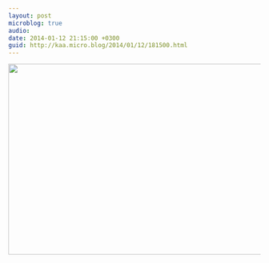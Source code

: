 ```yaml
---
layout: post
microblog: true
audio: 
date: 2014-01-12 21:15:00 +0300
guid: http://kaa.micro.blog/2014/01/12/181500.html
---
```

<img src="http://www.kaa.bz/uploads/2018/4a5951bbcb.jpg" alt="" width="840" height="382" class="alignnone size-full wp-image-962" />
